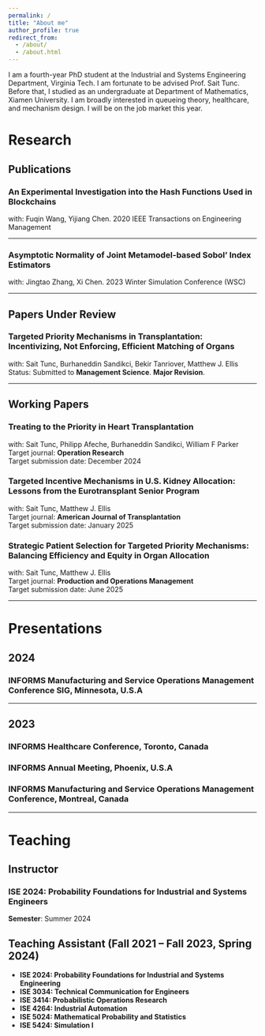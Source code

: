 ```yaml
---
permalink: /
title: "About me"
author_profile: true
redirect_from: 
  - /about/
  - /about.html
---
```


I am a fourth-year PhD student at the Industrial and Systems Engineering Department, Virginia Tech. I am fortunate to be advised Prof. Sait Tunc. Before that, I studied as an undergraduate at Department of Mathematics, Xiamen University. I am broadly interested in queueing theory, healthcare, and mechanism design. I will be on the job market this year. 

# Research

## Publications

### An Experimental Investigation into the Hash Functions Used in Blockchains
with: Fuqin Wang, Yijiang Chen. 2020 IEEE Transactions on Engineering Management  

---

### Asymptotic Normality of Joint Metamodel-based Sobol’ Index Estimators
with: Jingtao Zhang, Xi Chen. 2023 Winter Simulation Conference (WSC)

---

## Papers Under Review

### Targeted Priority Mechanisms in Transplantation: Incentivizing, Not Enforcing, Efficient Matching of Organs  
with: Sait Tunc, Burhaneddin Sandikci, Bekir Tanriover, Matthew J. Ellis  
Status: Submitted to **Management Science**. **Major Revision**.  

---

## Working Papers  

### Treating to the Priority in Heart Transplantation  
with: Sait Tunc, Philipp Afeche, Burhaneddin Sandikci, William F Parker  
Target journal: **Operation Research**  
Target submission date: December 2024  

### Targeted Incentive Mechanisms in U.S. Kidney Allocation: Lessons from the Eurotransplant Senior Program  
with: Sait Tunc, Matthew J. Ellis  
Target journal: **American Journal of Transplantation**  
Target submission date: January 2025  

### Strategic Patient Selection for Targeted Priority Mechanisms: Balancing Efficiency and Equity in Organ Allocation  
with: Sait Tunc, Matthew J. Ellis  
Target journal: **Production and Operations Management**  
Target submission date: June 2025  
 
---

# Presentations

## 2024

### INFORMS Manufacturing and Service Operations Management Conference SIG, Minnesota, U.S.A

---

## 2023

### INFORMS Healthcare Conference, Toronto, Canada
### INFORMS Annual Meeting, Phoenix, U.S.A
### INFORMS Manufacturing and Service Operations Management Conference, Montreal, Canada

---

# Teaching

## Instructor

### ISE 2024: Probability Foundations for Industrial and Systems Engineers  
**Semester**: Summer 2024

## Teaching Assistant (Fall 2021 – Fall 2023, Spring 2024)

- **ISE 2024: Probability Foundations for Industrial and Systems Engineering**  
- **ISE 3034: Technical Communication for Engineers**  
- **ISE 3414: Probabilistic Operations Research**  
- **ISE 4264: Industrial Automation**  
- **ISE 5024: Mathematical Probability and Statistics**  
- **ISE 5424: Simulation I**
